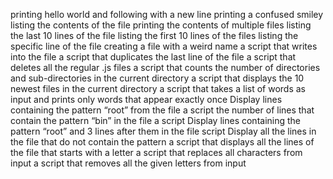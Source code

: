 printing hello world and following with a new line
printing a confused smiley
listing the contents of the file
printing the contents of multiple files
listing the last 10 lines of the file
listing the first 10 lines of the files
listing the specific line of the file
creating a file with a weird name
a script that writes into the file
a script that duplicates the last line of the file
a script that deletes all the regular .js files
a script that counts the number of directories and sub-directories in the current directory
a script that displays the 10 newest files in the current directory
a script that takes a list of words as input and prints only words that appear exactly once
Display lines containing the pattern “root” from the file
a script the number of lines that contain the pattern “bin” in the file
a script Display lines containing the pattern “root” and 3 lines after them in the file
 script Display all the lines in the file that do not contain the pattern
a script that displays all the lines of the file that starts with a letter
a script that replaces all characters from input
a script that removes all the given letters from input
